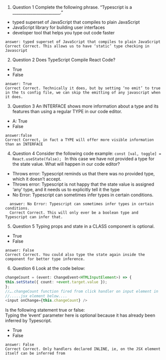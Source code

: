 1. Question 1 Complete the following phrase. “Typescript is a ________________________.”  
 - typed superset of JavaScript that compiles to plain JavaScript  
 - JavaScript library for building user interfaces  
 - developer tool that helps you type out code faster  
 ```
 answer: typed superset of JavaScript that compiles to plain JavaScript
 Correct Correct. This allows us to have ‘static’ type checking in Javascript
 ```
2. Question 2 Does TypeScript Compile React Code? 
 - True  
 - False   
 ```
 answer: True
 Correct Correct. Technically it does, but by setting ‘no emit’ to true in the ts config file, we can skip the emitting of any javascript when it does.
 ```  
3. Question 3 An INTERFACE shows more information about a type and its features than using a regular TYPE in our code editor. 
 - A: True  
 - False  
 ```
 answer:false
 Correct Correct, in fact a TYPE will offer more visible information than an INTERFACE
 ```
4. Question 4 Consider the following code example: `const [val, toggle] = React.useState(false); ` In this case we have not provided a type for the state value. What will happen in our code editor?
 - Throws error: Typescript reminds us that there was no provided type, which it doesn’t accept.  
 - Throws error: Typescript is not happy that the state value is assigned ‘any’ type, and it needs us to explicitly tell it the type  
 - No Error: Typescript can sometimes infer types in certain conditions. 
 ```
   answer: No Error: Typescript can sometimes infer types in certain conditions.
   Correct Correct. This will only ever be a boolean type and Typescript can infer that.
 ```  
5. Question 5  Typing props and state in a CLASS component is optional. 
 - True  
 - False  
 ```
 answer: False
 Correct Correct. You could also type the state again inside the component for better type inference.
 ```  
6. Question 6  Look at the code below:  
```typeScript
changeCount = (event: ChangeEvent<HTMLInputElement>) => {  
this.setState({ count: +event.target.value });  
};
//….changeCount function fired from click handler on input element in  
//.....jsx element below....  
<input onChange={this.changeCount} />  
```
Is the following statement true or false:  
Typing the ‘event’ parameter here is optional because it has already been inferred by Typescript.
 - True  
 - False  
 ```
 answer: False
 Correct Correct. Only handlers declared INLINE, ie, on the JSX element itself can be inferred from
 ```